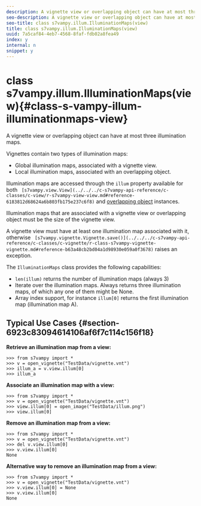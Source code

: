 ```yaml
---
description: A vignette view or overlapping object can have at most three illumination maps.
seo-description: A vignette view or overlapping object can have at most three illumination maps.
seo-title: class s7vampy.illum.IlluminationMaps(view)
title: class s7vampy.illum.IlluminationMaps(view)
uuid: 7a5caf84-4eb7-4568-8faf-fdb02a8fea49
index: y
internal: n
snippet: y
---
```


# class s7vampy.illum.IlluminationMaps(view){#class-s-vampy-illum-illuminationmaps-view}

A vignette view or overlapping object can have at most three illumination maps.

Vignettes contain two types of illumination maps:

* Global illumination maps, associated with a vignette view. 
* Local illumination maps, associated with an overlapping object.

Illumination maps are accessed through the `illum` property available for both ` [s7vampy.view.View](../../../c-s7vampy-api-reference/c-classes/c-view/r-s7vampy-view-view.md#reference-6183812d68624a6b803fb175e237c6f8)` and [overlapping object](../../../c-s7vampy-api-reference/c-classes/c-objects/r-class-s7vampy-obj-staticoverlapobject.md#reference-7b66780df1fc40cfa436fecdc16037c5) instances.

Illumination maps that are associated with a vignette view or overlapping object must be the size of the vignette view.

A vignette view must have at least one illumination map associated with it, otherwise ` [s7vampy.vignette.Vignette.save()](../../../c-s7vampy-api-reference/c-classes/c-vignette/r-class-s7vampy-vignette-vignette.md#reference-b63a48cb2bd04a1d98930e059a0f3678)` raises an exception.

The `IlluminationMaps` class provides the following capabilities:

* `len(illum)` returns the number of illumination maps (always 3) 
* Iterate over the illumination maps. Always returns three illumination maps, of which any one of them might be None. 
* Array index support, for instance `illum[0]` returns the first illumination map (illumination map A).

## Typical Use Cases {#section-6923c83094614106af6f7c114c156f18}

**Retrieve an illumination map from a view:**

```
>>> from s7vampy import *
>>> v = open_vignette("TestData/vignette.vnt")
>>> illum_a = v.view.illum[0]
>>> illum_a
```

**Associate an illumination map with a view:**

```
>>> from s7vampy import *
>>> v = open_vignette("TestData/vignette.vnt")
>>> view.illum[0] = open_image("TestData/illum.png")
>>> view.illum[0]
```

**Remove an illumination map from a view:**

```
>>> from s7vampy import *
>>> v = open_vignette("TestData/vignette.vnt")
>>> del v.view.illum[0]
>>> v.view.illum[0]
None
```

**Alternative way to remove an illumination map from a view:**

```
>>> from s7vampy import *
>>> v = open_vignette("TestData/vignette.vnt")
>>> v.view.illum[0] = None
>>> v.view.illum[0]
None
```

